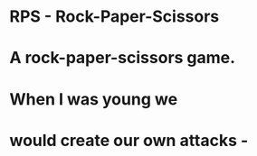 # RPS - Rock-Paper-Scissors
# A rock-paper-scissors game. 
#
# When I was young we 
# would create our own attacks -
